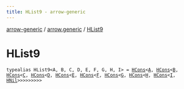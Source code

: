```yaml
---
title: HList9 - arrow-generic
---
```


[arrow-generic](../index.html) / [arrow.generic](index.html) / [HList9](./-h-list9.html)

# HList9

`typealias HList9<A, B, C, D, E, F, G, H, I> = `[`HCons`](-h-cons/index.html)`<`[`A`](-h-list9.html#A)`, `[`HCons`](-h-cons/index.html)`<`[`B`](-h-list9.html#B)`, `[`HCons`](-h-cons/index.html)`<`[`C`](-h-list9.html#C)`, `[`HCons`](-h-cons/index.html)`<`[`D`](-h-list9.html#D)`, `[`HCons`](-h-cons/index.html)`<`[`E`](-h-list9.html#E)`, `[`HCons`](-h-cons/index.html)`<`[`F`](-h-list9.html#F)`, `[`HCons`](-h-cons/index.html)`<`[`G`](-h-list9.html#G)`, `[`HCons`](-h-cons/index.html)`<`[`H`](-h-list9.html#H)`, `[`HCons`](-h-cons/index.html)`<`[`I`](-h-list9.html#I)`, `[`HNil`](-h-nil/index.html)`>>>>>>>>>`